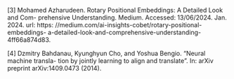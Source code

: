 [3] Mohamed Azharudeen. Rotary Positional Embeddings: A Detailed Look and Com-
prehensive Understanding. Medium. Accessed: 13/06/2024. Jan. 2024. url: https:
//medium.com/ai-insights-cobet/rotary-positional-embeddings-
a-detailed-look-and-comprehensive-understanding-4ff66a874d83.

[4] Dzmitry Bahdanau, Kyunghyun Cho, and Yoshua Bengio. “Neural machine transla-
tion by jointly learning to align and translate”. In: arXiv preprint arXiv:1409.0473
(2014).